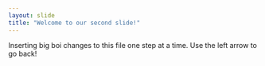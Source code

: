 ```yaml
---
layout: slide
title: "Welcome to our second slide!"
---
```

Inserting big boi changes to this file one step at a time.
Use the left arrow to go back!
